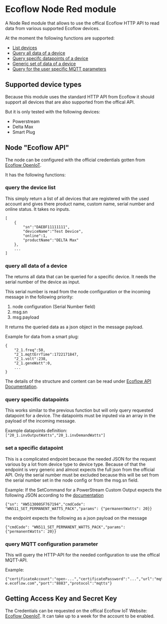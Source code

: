 # Ecoflow Node Red module

A Node Red module that allows to use the offical Ecoflow HTTP API to read data from various supported Ecoflow devices.

At the moment the following functions are supported:
- [List devices](#query-the-device-list)
- [Query all data of a device](#query-all-data-of-a-device)
- [Query specifc datapoints of a device](#query-specific-datapoints)
- [Generic set of data of a device](#set-a-specific-datapoint)
- [Query for the user specific MQTT parameters](#query-mqtt-configuration-parameter)

## Supported device types

Because this module uses the standard HTTP API from Ecoflow it should support all devices that are also supported from the offical API.

But it is only tested with the following devices:
- Powerstream
- Delta Max
- Smart Plug

## Node "Ecoflow API"

The node can be configured with the official credentials gotten from [Ecoflow OpenIoT](https://developer-eu.ecoflow.com).

It has the following functions:

### query the device list

This simply return a list of all devices that are registered with the used account and gives there product name, custom name, serial number and online status.
It takes no inputs.

```
[
    {
        "sn":"DAEBF11111111",
        "deviceName":"Test Device",
        "online":1,
        "productName":"DELTA Max"
    },
    ...
]
```

### query all data of a device

The returns all data that can be queried for a specific device. It needs the serial number of the device as input.

This serial number is read from the node configuration or the incoming message in the following priority:
1. node configuration (Serial Number field)
2. msg.sn
3. msg.payload

It returns the queried data as a json object in the message payload.

Example for data from a smart plug:
```
{
    "2_1.freq":50,
    "2_1.mqttErrTime":1722171847,
    "2_1.volt":238,
    "2_1.geneWatt":0,
    ...
}
```

The details of the structure and content can be read under [Ecoflow API Documentation](https://developer-eu.ecoflow.com/us/document/generalInfo).

### query specific datapoints

This works similar to the previous function but will only query requested datapoint for a device.
The datapoints must be inputed via an array in the payload of the incoming message.

Example datapoints definition: `["20_1.invOutputWatts","20_1.invDemandWatts"]`

### set a specific datapoint

This is a complicated endpoint because the needed JSON for the request various by a lot from device type to device type.
Because of that the endpoint is very generic and almost expects the full json from the official API. Only the serial number must be excluded because this will be set from the serial number set in the node config or from the msg.sn field.

Example:
If the SetCommand for a PowerStream Custom Output expects the following JSON according to the <a href="https://developer-eu.ecoflow.com/us/document/powerStreamMicroInverter">documentation</a>
```
{"sn": "HW513000SF767194","cmdCode": "WN511_SET_PERMANENT_WATTS_PACK","params": {"permanentWatts": 20}}
```
the endpoint expects the following as a json payload on the message
```
{"cmdCode": "WN511_SET_PERMANENT_WATTS_PACK","params": {"permanentWatts": 20}}
```

### query MQTT configuration parameter

This will query the HTTP-API for the needed configuration to use the offical MQTT-API.

Example:
```
{"certificateAccount":"open-...","certificatePassword":"...","url":"mqtt-e.ecoflow.com","port":"8883","protocol":"mqtts"}
```

## Getting Access Key and Secret Key

The Credentials can be requested on the offical Ecoflow IoT Website: [Ecoflow OpenIoT](https://developer-eu.ecoflow.com).
It can take up to a week for the account to be enabled.